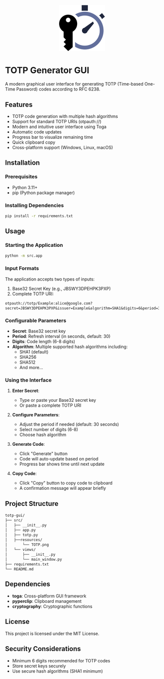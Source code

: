 # <p align="center">![Image](https://github.com/Eclouf/TOTP-Generator/blob/672572ca6931b7b7a16503a9251d10f32accf41d/src/resources/TOTP.png)</p>
# TOTP Generator GUI

A modern graphical user interface for generating TOTP (Time-based One-Time Password) codes according to RFC 6238.

## Features

- TOTP code generation with multiple hash algorithms
- Support for standard TOTP URIs (otpauth://)
- Modern and intuitive user interface using Toga
- Automatic code updates
- Progress bar to visualize remaining time
- Quick clipboard copy
- Cross-platform support (Windows, Linux, macOS)

## Installation

### Prerequisites

- Python 3.11+
- pip (Python package manager)

### Installing Dependencies

```bash
pip install -r requirements.txt
```

## Usage

### Starting the Application

```bash
python -m src.app
```

### Input Formats

The application accepts two types of inputs:

1. Base32 Secret Key (e.g., JBSWY3DPEHPK3PXP)
2. Complete TOTP URI:
```
otpauth://totp/Example:alice@google.com?secret=JBSWY3DPEHPK3PXP&issuer=Example&algorithm=SHA1&digits=6&period=30
```

### Configurable Parameters

- **Secret**: Base32 secret key
- **Period**: Refresh interval (in seconds, default: 30)
- **Digits**: Code length (6-8 digits)
- **Algorithm**: Multiple supported hash algorithms including:
  - SHA1 (default)
  - SHA256
  - SHA512
  - And more...

### Using the Interface

1. **Enter Secret**:
   - Type or paste your Base32 secret key
   - Or paste a complete TOTP URI

2. **Configure Parameters**:
   - Adjust the period if needed (default: 30 seconds)
   - Select number of digits (6-8)
   - Choose hash algorithm

3. **Generate Code**:
   - Click "Generate" button
   - Code will auto-update based on period
   - Progress bar shows time until next update

4. **Copy Code**:
   - Click "Copy" button to copy code to clipboard
   - A confirmation message will appear briefly

## Project Structure

```
totp-gui/
├── src/
│   ├── __init__.py
│   ├── app.py
│   ├── totp.py
│   ├──resources/
│       └── TOTP.png
│   └── views/
│       ├── __init__.py
│       └── main_window.py
├── requirements.txt
└── README.md
```

## Dependencies

- **toga**: Cross-platform GUI framework
- **pyperclip**: Clipboard management
- **cryptography**: Cryptographic functions

## License

This project is licensed under the MIT License.

## Security Considerations

- Minimum 6 digits recommended for TOTP codes
- Store secret keys securely
- Use secure hash algorithms (SHA1 minimum)
